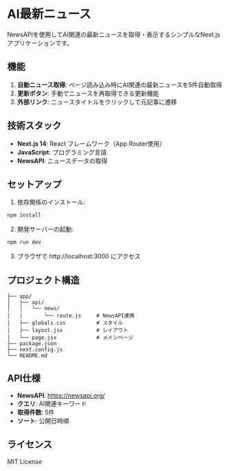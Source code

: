 # AI最新ニュース

NewsAPIを使用してAI関連の最新ニュースを取得・表示するシンプルなNext.jsアプリケーションです。

## 機能

1. **自動ニュース取得**: ページ読み込み時にAI関連の最新ニュースを5件自動取得
2. **更新ボタン**: 手動でニュースを再取得できる更新機能
3. **外部リンク**: ニュースタイトルをクリックして元記事に遷移

## 技術スタック

- **Next.js 14**: React フレームワーク（App Router使用）
- **JavaScript**: プログラミング言語
- **NewsAPI**: ニュースデータの取得

## セットアップ

1. 依存関係のインストール:
```bash
npm install
```

2. 開発サーバーの起動:
```bash
npm run dev
```

3. ブラウザで http://localhost:3000 にアクセス

## プロジェクト構造

```
├── app/
│   ├── api/
│   │   └── news/
│   │       └── route.js     # NewsAPI連携
│   ├── globals.css          # スタイル
│   ├── layout.jsx           # レイアウト
│   └── page.jsx             # メインページ
├── package.json
├── next.config.js
└── README.md
```

## API仕様

- **NewsAPI**: https://newsapi.org/
- **クエリ**: AI関連キーワード
- **取得件数**: 5件
- **ソート**: 公開日時順

## ライセンス

MIT License 